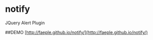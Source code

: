 # notify

JQuery Alert Plugin

##DEMO
[http://faeple.github.io/notify/](http://faeple.github.io/notify/)
